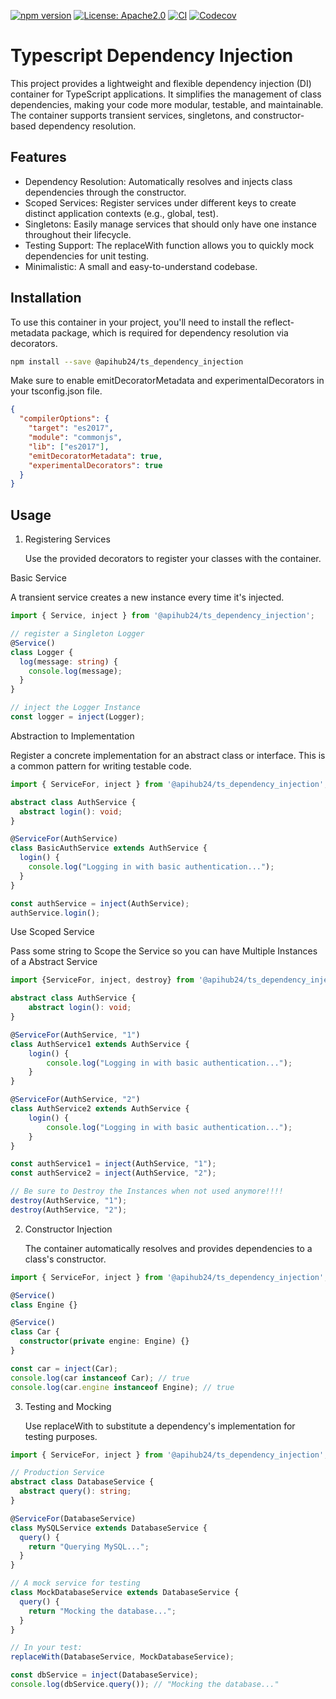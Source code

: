 [![npm version](https://badge.fury.io/js/@apihub24%2Fts_dependency_injection.svg?icon=si%3Anpm)](https://badge.fury.io/js/@apihub24%2Fts_dependency_injection)
[![License: Apache2.0](https://img.shields.io/badge/License-Apache2.0-green.svg)](https://opensource.org/licenses/Apache2.0)
[![CI](https://github.com/codeus-node/apihub24_ts_dependency_injection/actions/workflows/ci.yml/badge.svg)](https://github.com/codeus-node/apihub24_ts_dependency_injection/actions/workflows/ci.yml)
[![Codecov](https://codecov.io/gh/codeus-node/apihub24_ts_dependency_injection/branch/main/graph/badge.svg)](https://codecov.io/gh/codeus-node/apihub24_ts_dependency_injection)

# Typescript Dependency Injection

This project provides a lightweight and flexible dependency injection (DI) container for TypeScript applications. It simplifies the management of class dependencies, making your code more modular, testable, and maintainable. The container supports transient services, singletons, and constructor-based dependency resolution.

## Features

- Dependency Resolution: Automatically resolves and injects class dependencies through the constructor.
- Scoped Services: Register services under different keys to create distinct application contexts (e.g., global, test).
- Singletons: Easily manage services that should only have one instance throughout their lifecycle.
- Testing Support: The replaceWith function allows you to quickly mock dependencies for unit testing.
- Minimalistic: A small and easy-to-understand codebase.

## Installation

To use this container in your project, you'll need to install the reflect-metadata package, which is required for dependency resolution via decorators.

```bash
npm install --save @apihub24/ts_dependency_injection
```

Make sure to enable emitDecoratorMetadata and experimentalDecorators in your tsconfig.json file.

```json
{
  "compilerOptions": {
    "target": "es2017",
    "module": "commonjs",
    "lib": ["es2017"],
    "emitDecoratorMetadata": true,
    "experimentalDecorators": true
  }
}
```

## Usage

1. Registering Services
   
   Use the provided decorators to register your classes with the container.

Basic Service

A transient service creates a new instance every time it's injected.

```ts
import { Service, inject } from '@apihub24/ts_dependency_injection';

// register a Singleton Logger
@Service()
class Logger {
  log(message: string) {
    console.log(message);
  }
}

// inject the Logger Instance
const logger = inject(Logger);
```

Abstraction to Implementation

Register a concrete implementation for an abstract class or interface. This is a common pattern for writing testable code.

```ts
import { ServiceFor, inject } from '@apihub24/ts_dependency_injection';

abstract class AuthService {
  abstract login(): void;
}

@ServiceFor(AuthService)
class BasicAuthService extends AuthService {
  login() {
    console.log("Logging in with basic authentication...");
  }
}

const authService = inject(AuthService);
authService.login();
```

Use Scoped Service

Pass some string to Scope the Service so you can have Multiple Instances of a Abstract Service

```ts
import {ServiceFor, inject, destroy} from '@apihub24/ts_dependency_injection';

abstract class AuthService {
    abstract login(): void;
}

@ServiceFor(AuthService, "1")
class AuthService1 extends AuthService {
    login() {
        console.log("Logging in with basic authentication...");
    }
}

@ServiceFor(AuthService, "2")
class AuthService2 extends AuthService {
    login() {
        console.log("Logging in with basic authentication...");
    }
}

const authService1 = inject(AuthService, "1");
const authService2 = inject(AuthService, "2");

// Be sure to Destroy the Instances when not used anymore!!!!
destroy(AuthService, "1");
destroy(AuthService, "2");
```

2. Constructor Injection
   
   The container automatically resolves and provides dependencies to a class's constructor.

```ts
import { ServiceFor, inject } from '@apihub24/ts_dependency_injection';

@Service()
class Engine {}

@Service()
class Car {
  constructor(private engine: Engine) {}
}

const car = inject(Car);
console.log(car instanceof Car); // true
console.log(car.engine instanceof Engine); // true
```

3. Testing and Mocking
   
   Use replaceWith to substitute a dependency's implementation for testing purposes.

```ts
import { ServiceFor, inject } from '@apihub24/ts_dependency_injection';

// Production Service
abstract class DatabaseService {
  abstract query(): string;
}

@ServiceFor(DatabaseService)
class MySQLService extends DatabaseService {
  query() {
    return "Querying MySQL...";
  }
}

// A mock service for testing
class MockDatabaseService extends DatabaseService {
  query() {
    return "Mocking the database...";
  }
}

// In your test:
replaceWith(DatabaseService, MockDatabaseService);

const dbService = inject(DatabaseService);
console.log(dbService.query()); // "Mocking the database..."
```
